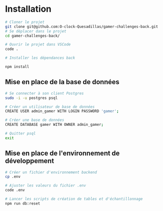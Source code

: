 # Installation

```bash
# Cloner le projet
git clone git@github.com:O-clock-Quesadillas/gamer-challenges-back.git
# Se déplacer dans le projet
cd gamer-challenges-back/

# Ouvrir le projet dans VSCode
code .

# Installer les dépendances back

npm install

```

## Mise en place de la base de données

```bash
# Se connecter à son client Postgres
sudo -i -u postgres psql

# Créer un utilisateur de base de données
CREATE USER admin_gamer WITH LOGIN PASSWORD 'gamer';

# Créer une base de données 
CREATE DATABASE gamer WITH OWNER admin_gamer;

# Quitter psql
exit
```

## Mise en place de l'environnement de développement

```bash
# Créer un fichier d'environnement backend
cp .env

# Ajuster les valeurs du fichier .env
code .env

# Lancer les scripts de création de tables et d'échantillonnage
npm run db:reset
```
